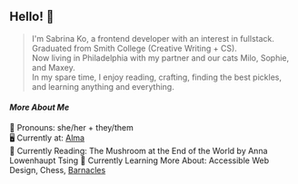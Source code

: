 ## Hello! 👋

> I'm Sabrina Ko, a frontend developer with an interest in fullstack.  
> Graduated from Smith College (Creative Writing + CS).  
> Now living in Philadelphia with my partner and our cats Milo, Sophie, and Maxey.  
> In my spare time, I enjoy reading, crafting, finding the best pickles, and learning anything and everything.

#### *More About Me*  
💖 Pronouns: she/her + they/them  
🖥 Currently at: [Alma](https://www.helloalma.com/)  
📖 Currently Reading: The Mushroom at the End of the World by Anna Lowenhaupt Tsing
🌱 Currently Learning More About: Accessible Web Design, Chess, [Barnacles](https://youtu.be/plYuvU2VZkE?si=l5WkS-9BdeyWvb0x)
